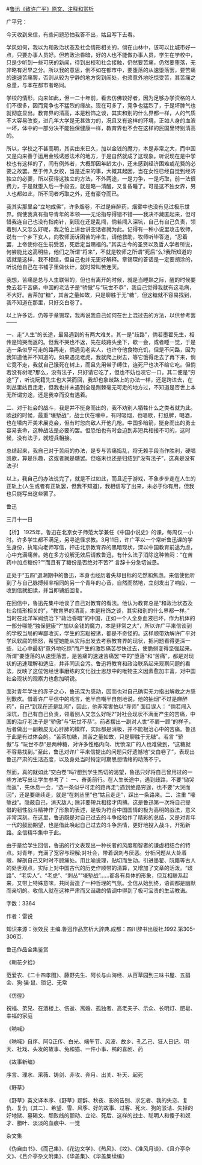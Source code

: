 #[鲁迅《致许广平》原文、注释和赏析](https://www.vrrw.net/wx/9433.html)

广平兄：

今天收到来信，有些问题恐怕我答不出，姑且写下去看。

学风如何，我以为和政治状态及社会情形相关的，倘在山林中，该可以比城市好一点，只要办事人员好。但若政治昏暗，好的人也不能做办事人员，学生在学校中，只是少听到一些可厌的新闻，待到出校和社会接触，仍然要苦痛，仍然要堕落，无非略有迟早之分。所以我的意思，倒不如在都市中，要堕落的从速堕落罢，要苦痛的速速苦痛罢，否则从较为宁静的地方突到闹处，也须意外地吃惊受苦，其苦痛之总量，与本在都市者略同。

学校的情形，向来如此，但一二十年前，看去仿佛较好者，因为足够办学资格的人们不很多，因而竞争也不猛烈的缘故。现在可多了，竞争也猛烈了，于是坏脾气也就彻底显出。教育界的清高，本是粉饰之谈，其实和别的什么界都一样，人的气质不大容易改变，进几年大学是无甚效力的，况且又有这样的环境，正如人身的血液一坏，体中的一部分决不能独保健康一样，教育界也不会在这样的民国里特别清高的。

所以，学校之不甚高明，其实由来已久，加以金钱的魔力，本是非常之大，而中国又是向来善于运用金钱诱惑法术的地方，于是自然就成了这现象。听说现在是中学校也有这样的了，间有例外者，大概即因年龄太小，还未感到经济困难或花费的必要之故罢。至于传入女校，当是近来的事，大概其起因，当在女性已经自觉到经济独立的必要，所以获得这独立的方法，不外两途，一是力争，一是巧取，前一法很费力，于是就堕入后一手段去，就是略一清醒，又复昏睡了。可是这不独女界，男人也都如此，所不同者巧取之外，还有豪夺而已。

我其实那里会“立地成佛”，许多烟卷，不过是麻醉药，烟雾中也没有见过极乐世界。假使我真有指导青年的本领——无论指导得错不错——我决不藏匿起来，但可惜我连自己也没有指南针，到现在还是乱闯，倘若闯入深坑，自己有自己负责，领着别人又怎么好呢，我之怕上讲台讲空话者就为此。记得有一种小说里攻击牧师，说有一个乡下女人，向牧师沥诉困苦的半生，请他救助，牧师听毕答道，“忍着罢，上帝使你在生前受苦，死后定当赐福的。”其实古今的圣贤以及哲人学者所说，何尝能比这高明些，他们之所谓“将来”，不就是牧师之所谓“死后”么?我所知道的话就是这样，我不相信，但自己也并无更好解释。章锡琛的答话是一定要胡涂的，听说他自己在书铺子里做伙计，就时常叫苦连天。

我想，苦痛是总与人生联带的，但也有离开的时候，就是当睡熟之际，醒的时候要免去若干苦痛，中国的老法子是“骄傲”与“玩世不恭”，我自己觉得我就有这毛病，不大好。苦茶加“糖”，其苦之量如故，只是聊胜于无“糖”，但这糖就不容易找到，我不知道在那里，只好交白卷了。

以上许多话，仍等于章锡琛，我再说我自己如何在世上混过去的方法，以供参考罢——

一、走“人生”的长途，最易遇到的有两大难关。其一是“歧路”，倘若墨翟先生，相传是恸哭而返的。但我不哭也不返，先在歧路头坐下，歇一会，或者睡一觉，于是选一条似乎可走的路再走，倘遇见老实人，也许夺他食物充饥，但是不问路，因为我知道他并不知道的。如果遇见老虎，我就爬上树去，等它饿得走去了再下来，倘它竟不走，我就自己饿死在树上，而且先用带子缚住，连死尸也决不给它吃。但倘若没有树呢?那么，没有法子，只好请它吃了，但也不妨也咬它一口。其二便是“穷途”了，听说阮籍先生也大哭而回，我却也象歧路上的办法一样，还是跨进去，在刺丛里姑且走走，但我也并未遇到全是荆棘毫无可走的地方过，不知道是否世上本无所谓穷途，还是我幸而没有遇着。

二、对于社会的战斗，我是并不挺身而出的，我不劝别人牺牲什么之类者就为此。欧战的时候，最重“壕堑战”，战士伏在壕中，有时吸烟，也唱歌，打纸牌，喝酒，也在壕内开美术展览会，但有时忽向敌人开他几枪。中国多暗箭，挺身而出的勇士容易丧命，这种战法是必要的罢。但恐怕也有时会迫到非短兵相接不可的，这时候，没有法子，就短兵相接。

总结起来，我自己对于苦闷的办法，是专与苦痛捣乱，将无赖手段当作胜利，硬唱凯歌，算是乐趣，这或者就是糖罢。但临末也还是归结到“没有法子”，这真是没有法子!

以上，我自己的办法说完了，就是不过如此，而且近于游戏，不象步步走在人生的正轨上(人生或者有正轨罢，但我不知道)，我相信写了出来，未必于你有用，但我也只能写出这些罢了。

鲁迅

三月十一日



【析】 1925年，鲁迅在北京女子师范大学兼任《中国小说史》的课，每周仅一小时。许多学生都不满足，另寻途径求教。3月11日，许广平以一个常听鲁迅课的学生身份，执笔向老师写信，抨击北京教育界的黑暗现状，深以中国教育前途为虑，心中充满痛苦。她在多方设解无效后请教鲁迅，有什么法子消除这种苦闷：“在苦药中加点糖份?”“而且有了糖份是否绝对不苦?” 言辞十分急切诚恳。

正处于“五四”退潮期中的鲁迅，本身也经历着失却目标的茫然和焦虑。来信使他听到了与自己脉搏频率相同的另一个青年的心音，自然而然地，立刻发出了响应，一收到信就细读，并当即铺纸回复。

在回信中，鲁迅先集中地谈了自己对教育的看法。他认为教育总是“和政治状态及社会情形相关的”，“教育界的清高，本是粉饰之谈，其实和别的什么界都一样。” 当时在北洋军阀统治下“政治昏暗”的中国，正如一个人全身血液已坏，作为机体的一部分哪能“独保健康”?“加以金钱的魔力，本是非常之大”，所以许广平来信谈到的学校当局的卑鄙收买，学生的忘耻被诱，都是不奇怪的。这样顺带劝解许广平对学风软腐的愤怒，希望她能从实际出发去考察教育界的现状，把问题看得更深一些，让心中最初“意外地吃惊”而产生的激烈痛苦尽快过去，使脆弱变得坚强起来。所谓“要堕落的从速堕落罢，是苦痛的速速苦痛罢”中的“堕落”和“苦痛”，都是对现状的迅速理解和适应，并非同流合污。鲁迅将教育和政治联系起来观察问题的看法，反映了这位饱经世事磨练的文化战士思想中的唯物主义因素愈加丰富，对中国社会现状的观察力也愈加明锐。

面对青年学生的赤子之心，鲁迅深为感动，因而也对自己确实无力指出解救之方感到歉疚。借着许广平信中的戏言，他半自嘲半自剖地说，他的抽烟“不过是麻醉药”，自己“到现在还是乱闯”，因此，他非常害怕以“导师” 面目误人： “倘若闯入深坑，自己有自己负责，领着别人又怎么好呢?”对社会现状不满而产生的苦痛，中国的治疗老法子是“骄傲”与“玩世不恭”。前者摆出一副对人世“不屑一顾”的样子，后者做出一副赖皮无心肝肺的模样，实际都是消极，并不能根治心中的苦痛。鲁迅于此是有过体会的。“苦茶加糖，其苦之量如故，只是聊胜于无糖”。若言 “骄傲”与 “玩世不恭”是两种糖，对许多性格内向、忧愤深广的人也难做到，“这糖就不容易找到。”至此，鲁迅对许广平来信提出的问题只好遗憾地“交白卷了”，表现出鲁迅严肃的生活态度，以及身处当时特定时期思想情绪的动荡不宁。

然而，真的就如此“交白卷”吗?想到学生热切的渴望，鲁迅只好将自己曾用过的一些方法写出让学生参考了： 一、奋勇前行。在人生长途中，遇到歧路，不要“恸哭而返”，先休息一会，“选一条似乎可走的路再走”;遇到绝路穷途，也不要“大哭而回”，还是要继续走，就是“在刺丛里”也“姑且走走”，踩出一条路来。二、注重 “壕堑战”。隐蔽自己，消灭敌人; 除非要短兵相接才肉搏。这是鲁迅第一次将自己提倡的韧性战斗精神作了形象的表述，是极为符合中国国情的极为高明的战法，意义非常深刻。在这里，鲁迅既是对自己过去的斗争经验作了精彩的总结，又是对青年一代的鼓励期望，也是借此唤起自己过去的斗争热情，更好地投入战斗，开拓新路。全信精华集中于此。

由于是给学生回信，鲁迅的行文表现出一种长者的风度和智者的谦虚相结合的特点。对青年，充满了宽容与理解;对社会，带着讽刺与厌恶。分析问题从大处着眼，解剖自己又时时不顾痛处。用比喻说理，贴切而生动。引进墨翟、阮籍等古人的处世观点，实际上对中国古代的历史作顺带的清算，又增加了文章的活泼。“歧路”、“老实人”、“老虎”、“刺丛”“壕堑战”……都各有具体的形象，但互相联系起来，又带上特殊意味，共同营造了一种哲理的气氛。全信从始到终，语调都是幽默而亲切的。收信人就在这种严肃而又谐趣的情调中得到了极可宝贵的生活教诲。

字数：3364

作者：雷锐

知识来源：张效民 主编.鲁迅作品赏析大辞典.成都：四川辞书出版社.1992.第305-306页.

鲁迅作品全集鉴赏

《朝花夕拾》

范爱农、《二十四孝图》、藤野先生、阿长与山海经、从百草园到三味书屋、五猖会、狗·猫·鼠、琐记、无常

《仿徨》

祝福、弟兄、在酒楼上、伤逝、离婚、孤独者、高老夫子、示众、长明灯、肥皂、幸福的家庭

《呐喊》

《呐喊》自序、阿Q正传、白光、端午节、风波、故乡、孔乙己、狂人日记、明天、社戏、头发的故事、兔和猫、一件小事、鸭的喜剧、药

《故事新编》

序言、理水、采薇、铸剑、非攻、奔月、出关、补天、起死

《野草》

《野草》英文译本序、《野草》题辞、秋夜、影的告别、求乞者、我的失恋、复仇、复仇〔其二〕、希望、雪、风筝、好的故事、过客、死火、狗的驳诘、失掉的好地狱、墓碣文、颓败线的颤动、立论、死后、这样的战士、聪明人和傻子和奴才、腊叶、淡淡的血痕中、一觉

杂文集

《伪自由书》、《而己集》、《花边文学》、《热风》、《坟》、《准风月谈》、《且介亭杂文》、《且介亭杂文附集》、《华盖集》、《华盖集续编》

